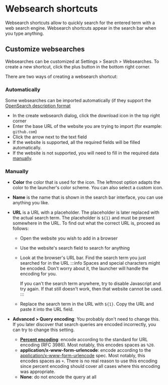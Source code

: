 # Websearch shortcuts

Websearch shortcuts allow to quickly search for the entered term with a web search engine. Websearch shortcuts appear in the search bar when you type anything.

## Customize websearches

Websearches can be customized at Settings > Search > Websearches. To create a new shortcut, click the plus button in the bottom right corner.

There are two ways of creating a websearch shortcut:

### Automatically

Some websearches can be imported automatically (if they support the [OpenSearch description format](https://developer.mozilla.org/en-US/docs/Web/OpenSearch)

- In the create websearch dialog, click the download icon in the top right corner
- Enter the base URL of the website you are trying to import (for example: `github.com`)
- Click the arrow next to the text field
- If the website is supported, all the required fields will be filled automatically.
- If the website is not supported, you will need to fill in the required data [manually](#manually).

### Manually

- **Color** the color that is used for the icon. The leftmost option adapts the color to the launcher's color scheme. You can also select a custom icon.
- **Name** is the name that is shown in the search bar interface, you can use anything you like.
- **URL** is a URL with a placeholder. The placeholder is later replaced with the actual search term. The placeholder is `${1}` and must be present somewhere in the URL. To find out what the correct URL is, proceed as follows:

  - Open the website you wish to add in a browser
  - Use the website's search field to search for anything
  - Look at the browser's URL bar. Find the search term you just searched for in the URL
    :::info
    Spaces and special characters might be encoded. Don't worry about it, the launcher will handle the encoding for you.

    If you can't the search term anywhere, try to disable Javascript and try again. If that still doesn't work, then that website cannot be used.
    :::

  - Replace the search term in the URL with `${1}`. Copy the URL and paste it into the URL field.

- **Advanced > Query encoding**: You probably don't need to change this. If you later discover that search queries are encoded incorrectly, you can try to change this setting.
  - **[Percent encoding](https://developer.mozilla.org/en-US/docs/Glossary/percent-encoding)**: encode according to the standard for URL encoding (RFC 3986). Most notably, this encodes spaces as `%20`.
  - **application/x-www-form-urlencode**: encode according to the [application/x-www-form-urlencode](https://url.spec.whatwg.org/#application/x-www-form-urlencoded) spec. Most notably, this encodes spaces as `+`. There is no real reason to use this encoding since percent encoding should cover all cases where this encoding was appropriate.
  - **None**: do not encode the query at all
